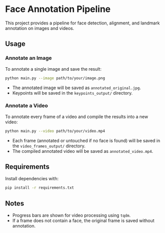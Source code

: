 # Face Annotation Pipeline

This project provides a pipeline for face detection, alignment, and landmark annotation on images and videos.

## Usage

### Annotate an Image

To annotate a single image and save the result:

```sh
python main.py --image path/to/your/image.png
```

- The annotated image will be saved as `annotated_original.jpg`.
- Keypoints will be saved in the `keypoints_output/` directory.

### Annotate a Video

To annotate every frame of a video and compile the results into a new video:

```sh
python main.py --video path/to/your/video.mp4
```

- Each frame (annotated or untouched if no face is found) will be saved in the `video_frames_output/` directory.
- The compiled annotated video will be saved as `annotated_video.mp4`.

## Requirements

Install dependencies with:

```sh
pip install -r requirements.txt
```

## Notes

- Progress bars are shown for video processing using `tqdm`.
- If a frame does not contain a face, the original frame is saved without annotation.
